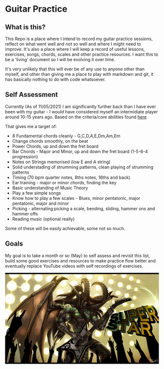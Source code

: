 # Guitar Practice

## What is this?

This Repo is a place where I intend to record my guitar practice sessions, reflect on what went well and not so well and where I might need to improve. It's also a place where I will keep a record of useful lessons, exercises, songs, chords, scales and other practice resources. I want this to be a 'living' document so I will be evolving it over time.

It's very unlikely that this will ever be of any use to anyone other than myself, and other than giving me a place to play with markdown and git, it has basically nothing to do with code whatsoever.

## Self Assessment

Currently (As of 11/05/2021) I am significantly further back than I have ever been with my guitar - I *would* have considered myself an intermidiate player around 10-15 years ago. Based on the criteria/core abilities found [here](https://www.youtube.com/watch?v=wAlB-71Jq4A)

That gives me a target of:

- 8 Fundamental chords cleanly - G,C,D,A,E,Dm,Am,Em
- Change chords smoothly, on the beat
- Power Chords, up and down the fret board
- Bar Chords - Major and Minor, up and down the fret board (1-5-6-4 progression)
- Notes on Strings memorised (low E and A string)
- Solid understading of strumming patterns, clean playing of strumming patterns
- Timing (70 bpm quarter notes, 8ths notes, 16ths and back)
- Ear training - major or minor chords, finding the key
- Basic understanding of Music Theory
- Play a few simple songs
- Know how to play a few scales - Blues, minor pentatonic, major pentatonic, major and minor
- Picking - alternating picking a scale, bending, sliding, hammer ons and hammer offs
- Reading music (optional really)

Some of these will be easily achievable, some not so much.

## Goals

My goal is to take a month or so (May) to self assess and revisit this list, build some good exercises and resources to make practice flow better and eventually replace YouTube videos with self recordings of exercises.

![Illidan Rocking out](./resources/images/illidanguitar.jpg)